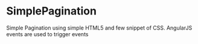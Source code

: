 # SimplePagination
Simple Pagination using simple HTML5 and few snippet of CSS. AngularJS events are used to trigger events
